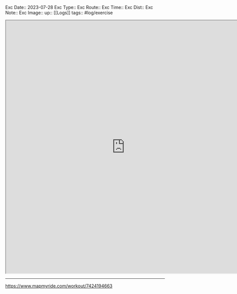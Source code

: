 Exc Date::  2023-07-28
Exc Type:: 
Exc Route:: 
Exc Time:: 
Exc Dist:: 
Exc Note:: 
Exc Image:: 
up:: [[Logs]]
tags:: #log/exercise 

<iframe height=800 width=750 src="https://www.mapmyride.com/workout/7424194663"></iframe>

---



https://www.mapmyride.com/workout/7424194663